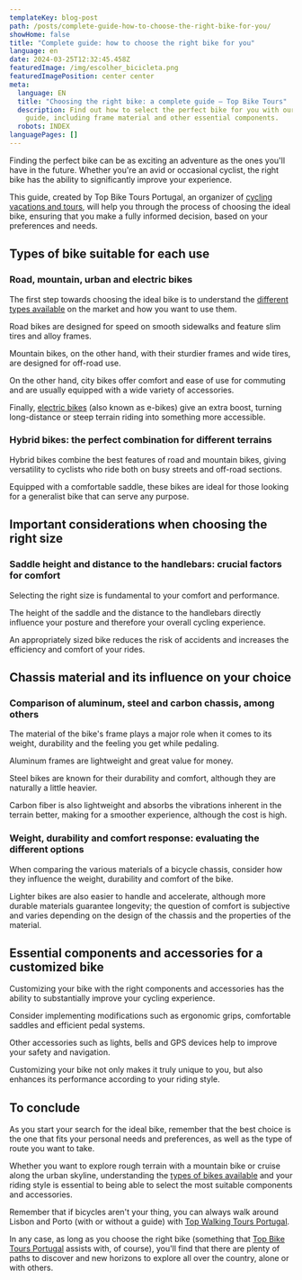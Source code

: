 ```yaml
---
templateKey: blog-post
path: /posts/complete-guide-how-to-choose-the-right-bike-for-you/
showHome: false
title: "Complete guide: how to choose the right bike for you"
language: en
date: 2024-03-25T12:32:45.458Z
featuredImage: /img/escolher_bicicleta.png
featuredImagePosition: center center
meta:
  language: EN
  title: "Choosing the right bike: a complete guide – Top Bike Tours"
  description: Find out how to select the perfect bike for you with our detailed
    guide, including frame material and other essential components.
  robots: INDEX
languagePages: []
---
```

Finding the perfect bike can be as exciting an adventure as the ones you'll have in the future. Whether you're an avid or occasional cyclist, the right bike has the ability to significantly improve your experience.

This guide, created by Top Bike Tours Portugal, an organizer of [cycling vacations and tours](https://topbiketoursportugal.com/pt/), will help you through the process of choosing the ideal bike, ensuring that you make a fully informed decision, based on your preferences and needs.



## Types of bike suitable for each use

### Road, mountain, urban and electric bikes

The first step towards choosing the ideal bike is to understand the [different types available](https://topbiketoursportugal.com/pt/bicicletas/) on the market and how you want to use them.

Road bikes are designed for speed on smooth sidewalks and feature slim tires and alloy frames.

Mountain bikes, on the other hand, with their sturdier frames and wide tires, are designed for off-road use.

On the other hand, city bikes offer comfort and ease of use for commuting and are usually equipped with a wide variety of accessories.

Finally, [electric bikes](https://topbiketoursportugal.com/pt/posts/bicicletas-electricas-como-e-que-estas-podem-ajuda-lo-nas-rotas-ciclisticas-mais-dificeis/) (also known as e-bikes) give an extra boost, turning long-distance or steep terrain riding into something more accessible.

### Hybrid bikes: the perfect combination for different terrains

Hybrid bikes combine the best features of road and mountain bikes, giving versatility to cyclists who ride both on busy streets and off-road sections.

Equipped with a comfortable saddle, these bikes are ideal for those looking for a generalist bike that can serve any purpose.

## Important considerations when choosing the right size

### Saddle height and distance to the handlebars: crucial factors for comfort

Selecting the right size is fundamental to your comfort and performance.

The height of the saddle and the distance to the handlebars directly influence your posture and therefore your overall cycling experience.

An appropriately sized bike reduces the risk of accidents and increases the efficiency and comfort of your rides.

## Chassis material and its influence on your choice

### Comparison of aluminum, steel and carbon chassis, among others

The material of the bike's frame plays a major role when it comes to its weight, durability and the feeling you get while pedaling.

Aluminum frames are lightweight and great value for money.

Steel bikes are known for their durability and comfort, although they are naturally a little heavier.

Carbon fiber is also lightweight and absorbs the vibrations inherent in the terrain better, making for a smoother experience, although the cost is high.

### Weight, durability and comfort response: evaluating the different options

When comparing the various materials of a bicycle chassis, consider how they influence the weight, durability and comfort of the bike.

Lighter bikes are also easier to handle and accelerate, although more durable materials guarantee longevity; the question of comfort is subjective and varies depending on the design of the chassis and the properties of the material.

## Essential components and accessories for a customized bike

Customizing your bike with the right components and accessories has the ability to substantially improve your cycling experience.

Consider implementing modifications such as ergonomic grips, comfortable saddles and efficient pedal systems.

Other accessories such as lights, bells and GPS devices help to improve your safety and navigation.

Customizing your bike not only makes it truly unique to you, but also enhances its performance according to your riding style.

## To conclude

As you start your search for the ideal bike, remember that the best choice is the one that fits your personal needs and preferences, as well as the type of route you want to take.

Whether you want to explore rough terrain with a mountain bike or cruise along the urban skyline, understanding the [types of bikes available](https://topbiketoursportugal.com/pt/bicicletas/) and your riding style is essential to being able to select the most suitable components and accessories.

Remember that if bicycles aren't your thing, you can always walk around Lisbon and Porto (with or without a guide) with [Top Walking Tours Portugal](https://topwalkingtoursportugal.com/pt/).

In any case, as long as you choose the right bike (something that [Top Bike Tours Portugal](https://topwalkingtoursportugal.com/pt/) assists with, of course), you'll find that there are plenty of paths to discover and new horizons to explore all over the country, alone or with others.
